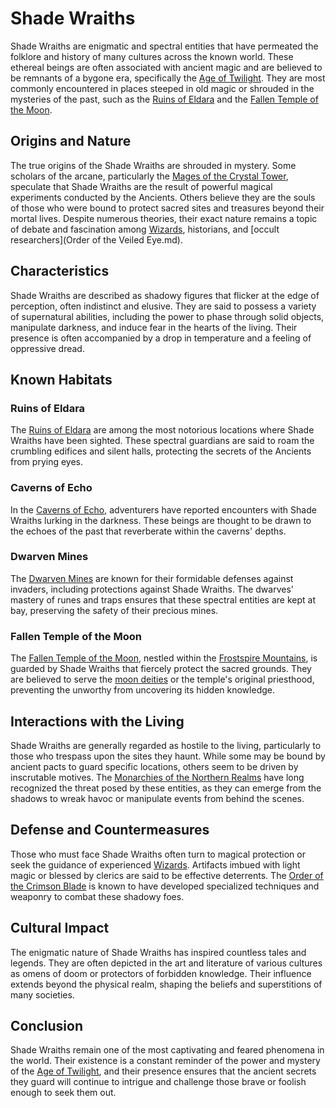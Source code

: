 # Shade Wraiths

Shade Wraiths are enigmatic and spectral entities that have permeated the folklore and history of many cultures across the known world. These ethereal beings are often associated with ancient magic and are believed to be remnants of a bygone era, specifically the [Age of Twilight](Age%20of%20Twilight.md). They are most commonly encountered in places steeped in old magic or shrouded in the mysteries of the past, such as the [Ruins of Eldara](Ruins%20of%20Eldara.md) and the [Fallen Temple of the Moon](Fallen%20Temple%20of%20the%20Moon.md).

## Origins and Nature

The true origins of the Shade Wraiths are shrouded in mystery. Some scholars of the arcane, particularly the [Mages of the Crystal Tower](Mages%20of%20the%20Crystal%20Tower.md), speculate that Shade Wraiths are the result of powerful magical experiments conducted by the Ancients. Others believe they are the souls of those who were bound to protect sacred sites and treasures beyond their mortal lives. Despite numerous theories, their exact nature remains a topic of debate and fascination among [Wizards](Wizards.md), historians, and [occult researchers](Order of the Veiled Eye.md).

## Characteristics

Shade Wraiths are described as shadowy figures that flicker at the edge of perception, often indistinct and elusive. They are said to possess a variety of supernatural abilities, including the power to phase through solid objects, manipulate darkness, and induce fear in the hearts of the living. Their presence is often accompanied by a drop in temperature and a feeling of oppressive dread.

## Known Habitats

### Ruins of Eldara
The [Ruins of Eldara](Ruins%20of%20Eldara.md) are among the most notorious locations where Shade Wraiths have been sighted. These spectral guardians are said to roam the crumbling edifices and silent halls, protecting the secrets of the Ancients from prying eyes.

### Caverns of Echo
In the [Caverns of Echo](Caverns%20of%20Echo.md), adventurers have reported encounters with Shade Wraiths lurking in the darkness. These beings are thought to be drawn to the echoes of the past that reverberate within the caverns' depths.

### Dwarven Mines
The [Dwarven Mines](Dwarven%20Mines.md) are known for their formidable defenses against invaders, including protections against Shade Wraiths. The dwarves' mastery of runes and traps ensures that these spectral entities are kept at bay, preserving the safety of their precious mines.

### Fallen Temple of the Moon
The [Fallen Temple of the Moon](Fallen%20Temple%20of%20the%20Moon.md), nestled within the [Frostspire Mountains](Frostspire%20Mountains.md), is guarded by Shade Wraiths that fiercely protect the sacred grounds. They are believed to serve the [moon deities](Moon%20Deities.md) or the temple's original priesthood, preventing the unworthy from uncovering its hidden knowledge.

## Interactions with the Living

Shade Wraiths are generally regarded as hostile to the living, particularly to those who trespass upon the sites they haunt. While some may be bound by ancient pacts to guard specific locations, others seem to be driven by inscrutable motives. The [Monarchies of the Northern Realms](Monarchies%20of%20the%20Northern%20Realms.md) have long recognized the threat posed by these entities, as they can emerge from the shadows to wreak havoc or manipulate events from behind the scenes.

## Defense and Countermeasures

Those who must face Shade Wraiths often turn to magical protection or seek the guidance of experienced [Wizards](Wizards.md). Artifacts imbued with light magic or blessed by clerics are said to be effective deterrents. The [Order of the Crimson Blade](Order%20of%20the%20Crimson%20Blade.md) is known to have developed specialized techniques and weaponry to combat these shadowy foes.

## Cultural Impact

The enigmatic nature of Shade Wraiths has inspired countless tales and legends. They are often depicted in the art and literature of various cultures as omens of doom or protectors of forbidden knowledge. Their influence extends beyond the physical realm, shaping the beliefs and superstitions of many societies.

## Conclusion

Shade Wraiths remain one of the most captivating and feared phenomena in the world. Their existence is a constant reminder of the power and mystery of the [Age of Twilight](Age%20of%20Twilight.md), and their presence ensures that the ancient secrets they guard will continue to intrigue and challenge those brave or foolish enough to seek them out.